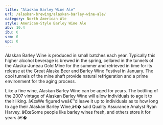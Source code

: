 ```yaml
---
title: "Alaskan Barley Wine Ale"
url: /alaskan-brewing/alaskan-barley-wine-ale/
category: North American Ale
style: American-Style Barley Wine Ale
abv: 10.4
ibu: 0
srm: 0
upc: 0
---
```

Alaskan Barley Wine is produced in small batches each year. Typically this higher alcohol beverage is brewed in the spring, cellared in the tunnels of the Alaska-Juneau Gold Mine for the summer and retrieved in time for its release at the Great Alaska Beer and Barley Wine Festival in January. The cool tunnels of the mine shaft provide natural refrigeration and a prime environment for the aging process. 

Like a fine wine, Alaskan Barley Wine can be aged for years. The bottling of the 2007 vintage of Alaskan Barley Wine will allow individuals to age it to their liking. â€œWe figured weâ€™d leave it up to individuals as to how long to age their Alaskan Barley Wine,â€� said Quality Assurance Analyst Ryan Harvey. â€œSome people like barley wines fresh, and others store it for years.â€�
